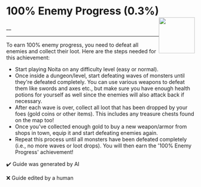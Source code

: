 # 100% Enemy Progress (0.3%) <img style="float: right;" src="https://cdn.cloudflare.steamstatic.com/steamcommunity/public/images/apps/881100/18c76ae26e6cb5c0743863e8e31a45b203ce7fa9.jpg" width="96" height="96">

__

---

To earn 100% enemy progress, you need to defeat all enemies and collect their loot. Here are the steps needed for this achievement:
- Start playing Noita on any difficulty level (easy or normal).
- Once inside a dungeon/level, start defeating waves of monsters until they're defeated completely. You can use various weapons to defeat them like swords and axes etc., but make sure you have enough health potions for yourself as well since the enemies will also attack back if necessary. 
- After each wave is over, collect all loot that has been dropped by your foes (gold coins or other items). This includes any treasure chests found on the map too!
- Once you've collected enough gold to buy a new weapon/armor from shops in town, equip it and start defeating enemies again. 
- Repeat this process until all monsters have been defeated completely (i.e., no more waves or loot drops). You will then earn the '100% Enemy Progress' achievement!


:heavy_check_mark: Guide was generated by AI

:x: Guide edited by a human